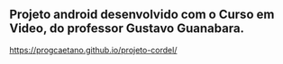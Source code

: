 ## Projeto android desenvolvido com o Curso em Video, do professor Gustavo Guanabara.

https://progcaetano.github.io/projeto-cordel/
